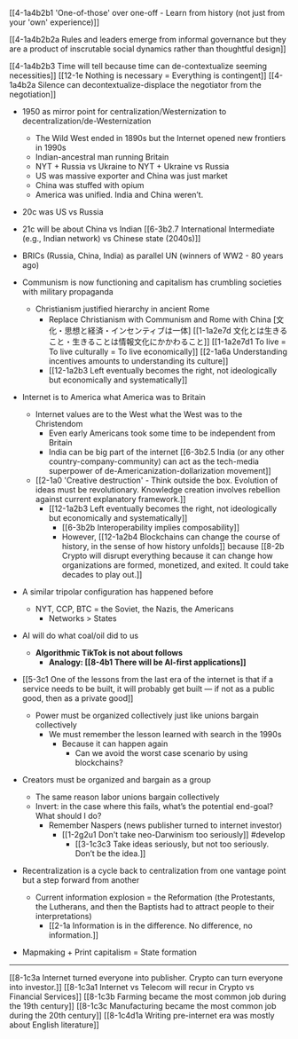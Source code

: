 [[4-1a4b2b1 'One-of-those' over one-off - Learn from history (not just from your 'own' experience)]]

[[4-1a4b2b2a Rules and leaders emerge from informal governance but they are a product of inscrutable social dynamics rather than thoughtful design]]

[[4-1a4b2b3 Time will tell because time can de-contextualize seeming necessities]]
	[[12-1e Nothing is necessary = Everything is contingent]]
		[[4-1a4b2a Silence can decontextualize-displace the negotiator from the negotiation]]

- 1950 as mirror point for centralization/Westernization to decentralization/de-Westernization
	- The Wild West ended in 1890s but the Internet opened new frontiers in 1990s
	- Indian-ancestral man running Britain
	- NYT + Russia vs Ukraine to NYT + Ukraine vs Russia
	- US was massive exporter and China was just market
	- China was stuffed with opium 
	- America was unified. India and China weren’t.

- 20c was US vs Russia
- 21c will be about China vs Indian
	[[6-3b2.7 International Intermediate (e.g., Indian network) vs Chinese state (2040s)]]

- BRICs (Russia, China, India) as parallel UN (winners of WW2 - 80 years ago)

- Communism is now functioning and capitalism has crumbling societies with military propaganda
	- Christianism justified hierarchy in ancient Rome
		- Replace Christianism with Communism and Rome with China
			[文化・思想と経済・インセンティブは一体]
				[[1-1a2e7d 文化とは生きること・生きることは情報文化にかかわること]]
				[[1-1a2e7d1 To live = To live culturally = To live economically]]
				[[2-1a6a Understanding incentives amounts to understanding its culture]]
		- [[12-1a2b3 Left eventually becomes the right, not ideologically but economically and systematically]]

- Internet is to America what America was to Britain
	- Internet values are to the West what the West was to the Christendom
		- Even early Americans took some time to be independent from Britain
		- India can be big part of the internet
			[[6-3b2.5 India (or any other country-company-community) can act as the tech-media superpower of de-Americanization-dollarization movement]]
	- [[2-1a0 'Creative destruction' - Think outside the box. Evolution of ideas must be revolutionary. Knowledge creation involves rebellion against current explanatory framework.]]
		- [[12-1a2b3 Left eventually becomes the right, not ideologically but economically and systematically]]
			- [[6-3b2b Interoperability implies composability]]
			- However, [[12-1a2b4 Blockchains can change the course of history, in the sense of how history unfolds]] because [[8-2b Crypto will disrupt everything because it can change how organizations are formed, monetized, and exited. It could take decades to play out.]]

- A similar tripolar configuration has happened before
	- NYT, CCP, BTC = the Soviet, the Nazis, the Americans
		- Networks > States

- AI will do what coal/oil did to us
	- **Algorithmic TikTok is not about follows**
		- **Analogy: [[8-4b1 There will be AI-first applications]]**

- [[5-3c1 One of the lessons from the last era of the internet is that if a service needs to be built, it will probably get built — if not as a public good, then as a private good]]
	- Power must be organized collectively just like unions bargain collectively
		- We must remember the lesson learned with search in the 1990s
			- Because it can happen again
				- Can we avoid the worst case scenario by using blockchains?

- Creators must be organized and bargain as a group
	- The same reason labor unions bargain collectively
	- Invert: in the case where this fails, what’s the potential end-goal? What should I do?
		- Remember Naspers (news publisher turned to internet investor)
			- [[1-2g2u1 Don't take neo-Darwinism too seriously]] #develop 
				- [[3-1c3c3 Take ideas seriously, but not too seriously. Don’t be the idea.]]

- Recentralization is a cycle back to centralization from one vantage point but a step forward from another
	- Current information explosion = the Reformation (the Protestants, the Lutherans, and then the Baptists had to attract people to their interpretations)
		- [[2-1a Information is in the difference. No difference, no information.]]

- Mapmaking + Print capitalism = State formation

---
[[8-1c3a Internet turned everyone into publisher. Crypto can turn everyone into investor.]]
[[8-1c3a1 Internet vs Telecom will recur in Crypto vs Financial Services]]
[[8-1c3b Farming became the most common job during the 19th century]]
[[8-1c3c Manufacturing became the most common job during the 20th century]]
[[8-1c4d1a Writing pre-internet era was mostly about English literature]]

